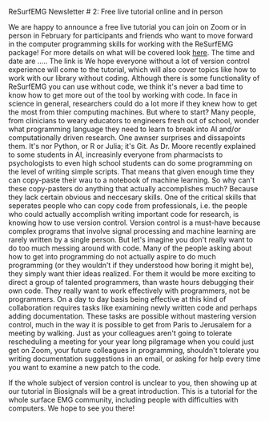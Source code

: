 ReSurfEMG Newsletter # 2: Free live tutorial online and in person

We are happy to announce a free live tutorial you can join on Zoom or in person in February for participants and friends who want to move forward in the computer programming skills for working with the ReSurfEMG package! For more details on what will be covered look [here](https://github.com/ReSurfEMG/learning/blob/main/biosignals_tutorial.md). The time and date are ..... The link is
We hope everyone without a lot of version control experience will come to the tutorial, which will also cover topics like how to work with our library without coding. 
Although there is some functionality of ReSurfEMG you can use without code, we think it's never a bad time to know how to get more out of the tool by working with code. In face in science in general, researchers could do a lot more if they knew how to get the most from thier computing machines. But where to start?
Many people, from clinicians to weary educators to engineers fresh out of school, wonder what programming language they need to learn to break into AI and/or computationally driven research. One awnser surprises and dissapoints them. It's nor Python, or R or Julia; it's Git. As Dr. Moore recently explained to some students in AI, increasinly everyone from pharmacists to psychologists to even high school students can do some programming on the level of writing simple scripts. That means that given enough time they can copy-paste their wau to a notebook of machine learning. So why can't these copy-pasters do anything that actually accomplishes much? Because they lack certain obvious and neccesary skills.
 One of the critical skills that seperates people who can copy code from professionals, i.e. the people who could actually accomplish writing important code for research, is knowing how to use version control. Version control is a must-have because complex programs that involve signal processing and machine learning are rarely written by a single person.
 But let's imagine you don't really want to do too much messing around with code. Many of the people asking about how to get into programming do not actually aspire to do much programming (or they wouldn't if they understood how boring it might be), they simply want thier ideas realized. For them it would be more exciting to direct a group of talented programmers, than waste hours debugging their own code. They really want to work effectively with programmers, not be programmers. On a day to day basis being effective at this kind of collaboration requires tasks like examining newly written code and perhaps adding documentation. These tasks are possible without mastering version control, much in the way it is possible to get from Paris to Jerusalem for a meeting by walking. Just as your colleagues aren't going to tolerate rescheduling a meeting for your year long pilgramage when you could just get on Zoom, your future colleagues in programming, shouldn't tolerate you writing documentation suggestions in an email, or asking for help every time you want to examine a new patch to the code. 

 If the whole subject of version control is unclear to you, then showing up at our tutorial in Biosignals will be a great introduction. This is a tutorial for the whole surface EMG community, including people with difficulties with computers. We hope to see you there! 
 